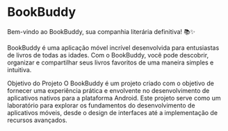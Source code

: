# BookBuddy

Bem-vindo ao BookBuddy, sua companhia literária definitiva! 📚✨

BookBuddy é uma aplicação móvel incrível desenvolvida para entusiastas de livros de todas as idades. Com o BookBuddy, você pode descobrir, organizar e compartilhar seus livros favoritos de uma maneira simples e intuitiva.

Objetivo do Projeto
O BookBuddy é um projeto criado com o objetivo de fornecer uma experiência prática e envolvente no desenvolvimento de aplicativos nativos para a plataforma Android. Este projeto serve como um laboratório para explorar os fundamentos do desenvolvimento de aplicativos móveis, desde o design de interfaces até a implementação de recursos avançados.
